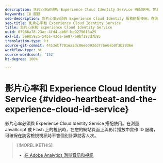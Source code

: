 ```yaml
---
description: 影片心率必須與 Experience Cloud Identity Service 搭配使用。在測量 JavaScript 或 Flash 上的視訊時，在您的網站頁面上與影片播放中實作 ID 服務，可確保在訪客檢視視訊時不會個別計算訪客人次。
keywords: ID 服務
seo-description: 影片心率必須與 Experience Cloud Identity 服務搭配使用。在測量 JavaScript 或 Flash 上的視訊時，在您的網站頁面上與影片播放中實作 ID 服務，可確保在訪客檢視視訊時不會個別計算訪客人次。
seo-title: 影片心率和 Experience Cloud Identity Service
title: 影片心率和 Experience Cloud Identity Service
uuid: 07986a78-23ac-4fd4-ab8f-be9275616a29
exl-id: 5e905925-54ba-43ce-ae87-a9bf193d7b95
translation-type: ht
source-git-commit: 4453ebf701ea2dc06e6093dd77be6eb0f3b2936e
workflow-type: ht
source-wordcount: '152'
ht-degree: 100%

---
```


# 影片心率和 Experience Cloud Identity Service {#video-heartbeat-and-the-experience-cloud-id-service}

影片心率必須與 Experience Cloud Identity Service 搭配使用。在測量 JavaScript 或 Flash 上的視訊時，在您的網站頁面上與影片播放中實作 ID 服務，可確保在訪客檢視視訊時不會個別計算訪客人次。

>[!MORELIKETHIS]
>
>* [在 Adobe Analytics 測量音訊和視訊](https://docs.adobe.com/content/help/zh-Hant/media-analytics/using/media-overview.html)

